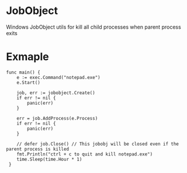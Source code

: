 # JobObject
 Windows JobObject utils for kill all child processes when parent process exits
 
# Exmaple

```
func main() {
	e := exec.Command("notepad.exe")
	e.Start()

	job, err := jobobject.Create()
	if err != nil {
		panic(err)
	}

	err = job.AddProcess(e.Process)
	if err != nil {
		panic(err)
	}

	// defer job.Close() // This jobobj will be closed even if the parent process is killed
	fmt.Println("ctrl + c to quit and kill notepad.exe")
	time.Sleep(time.Hour * 1)
 }
```

